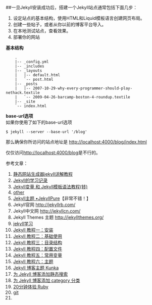 ##一旦Jekyll安装成功后，搭建一个Jekyll站点通常包括下面几步：

1. 设定站点的基本结构，使用HTML和Liquid模板语言创建网页布局。
2. 创建一些帖子，或者从你以前的博客平台导入。
3. 在本地测试站点，查看效果。
4. 部署你的网站

**基本结构**

		.
		|-- _config.yml
		|-- _includes
		|-- _layouts
		|   |-- default.html
		|   `-- post.html
		|-- _posts
		|   |-- 2007-10-29-why-every-programmer-should-play-nethack.textile
		|   `-- 2009-04-26-barcamp-boston-4-roundup.textile
		|-- _site
		`-- index.html

**base-url选项**  
如果你使用了如下的base-url选项

    $ jekyll --server --base-url '/blog'

那么确保你所访问的站点地址是
<http://localhost:4000/blog/index.html>

仅仅访问<http://localhost:4000/blog>是不行的。



参考文章：

1. [静态网站生成器jekyll详解教程](http://higrid.net/c-art-blog_jekyll.htm)
2. [Jekyll的学习记录](http://sidong.github.io/blog/notes/jekyll/)
3. [Jekyll变量 和 Jekyll模板语法教程(转)](http://blog.qiumingxing.cn/2014/03/20/Jekyll%E5%8F%98%E9%87%8F%20%E5%92%8C%20Jekyll%E6%A8%A1%E6%9D%BF%E8%AF%AD%E6%B3%95%E6%95%99%E7%A8%8B/)
4. [other](http://higrid.net/c-art-jeklly_template_data.htm)
4. [Jekyll主题 •JekyllPure](http://liyouhai.com/project/opensource-jekyll-theme-jekyllpure.html)【非常不错！】
5. Jekyll官网 http://jekyllrb.com/
6. Jekyll中文网 http://jekyllcn.com/
7. Jekyll Themes 主题 http://jekyllthemes.org/
8. [jekyll学习](http://bg.biedalian.com/2013/08/01/use-jekyll.html)
9. [Jekyll 教程一：安装](http://www.zhanxin.info/jekyll/2013-08-07-jekyll-doc-installation.html)
10. [Jekyll 教程二：基础使用](http://www.zhanxin.info/jekyll/2013-08-07-jekyll-basic-usage.html)
11. [Jekyll 教程三：目录结构](http://www.zhanxin.info/jekyll/2013-08-07-jekyll-directory-structure.html)
12. [Jekyll 教程四：配置文件](http://www.zhanxin.info/jekyll/2013-08-07-jekyll-configuration.html)
13. [Jekyll 教程五：常用变量](http://www.zhanxin.info/jekyll/2013-08-07-jekyll-variables.html)
14. [Jekyll 教程六：主题](http://www.zhanxin.info/jekyll/2013-08-07-jekyll-custom-blog.html)
15. [Jekyll 博客主题 Kunka](http://www.zhanxin.info/jekyll/2013-08-11-jekyll-theme-kunka.html)
16. [为 Jekyll 博客添加静态搜索](http://www.zhanxin.info/jekyll/2012-05-26-jekyll-static-search.html)
17. [为 Jekyll 博客添加 category 分类](http://www.zhanxin.info/jekyll/2012-06-09-jekyll-category.html)
18. [20分钟体验 Ruby](https://www.ruby-lang.org/zh_cn/documentation/quickstart/)
19. [git](http://git-scm.com/book/zh/v1)
20. 






